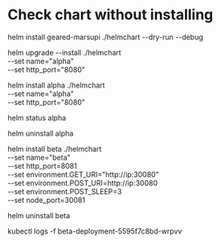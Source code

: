 # Check chart without installing
helm install geared-marsupi ./helmchart --dry-run --debug

helm upgrade --install ./helmchart \
  --set name="alpha" \
  --set http_port="8080"



helm install alpha ./helmchart \
  --set name="alpha" \
  --set http_port="8080"

helm status alpha

helm uninstall alpha

helm install beta ./helmchart \
  --set name="beta" \
  --set http_port=8081 \
  --set environment.GET_URI="http://ip:30080" \
  --set environment.POST_URI=http://ip:30080 \
  --set environment.POST_SLEEP=3  \
  --set node_port=30081

helm uninstall beta

kubectl logs -f beta-deployment-5595f7c8bd-wrpvv